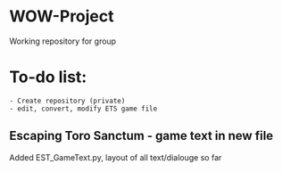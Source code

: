 # WOW-Project
Working repository for group

# To-do list:
    - Create repository (private)
    - edit, convert, modify ETS game file




## Escaping Toro Sanctum - game text in new file
Added EST_GameText.py, layout of all text/dialouge so far


